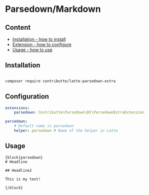 # Parsedown/Markdown

## Content

- [Installation - how to install](#installation)
- [Extension - how to configure](#configuration)
- [Usage - how to use](#usage)

## Installation

```bash

composer require contributte/latte-parsedown-extra
```

## Configuration

```yaml
extensions:
    parsedown: Contributte\Parsedown\DI\ParsedownExtraExtension

parsedown:
    # Default name is parsedown
    helper: parsedown # Name of the helper in Latte
```

## Usage

```smarty
{block|parsedown}
# Headline

## Headline2

This is my text!

{/block}
```
